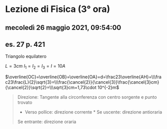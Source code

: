 # Lezione di Fisica (3° ora)

## mecoledì 26 maggio 2021, 09:54:00

## es. 27 p. 421



Triangolo equilatero

$L=3cm$
$I_{1}=I_{2}=I_{3}=I=10A$

$\overline{OC}=\overline{OB}=\overline{OA}=d=\frac23\overline{AH}=\\\frac23\frac{L}{2}\sqrt{3}=\\\frac{\cancel{2}}{\cancel{3}}\frac{\cancel{3}cm}{\cancel{2}}\sqrt{2}=\\\sqrt{3}cm=1,73\cdot 10^{-2}m$

> Direzione:  Tangente alla circonferenza con centro sorgente e punto
> trovato
> 
> 
> * Verso pollice: direzione corrente  	* Se uscente: direzione antioraria 	
>
>Se entrante: direzione oraria



<!--stackedit_data:
eyJoaXN0b3J5IjpbMTQ5MjM5MjM2LDk3MTMxMDYxMF19
-->